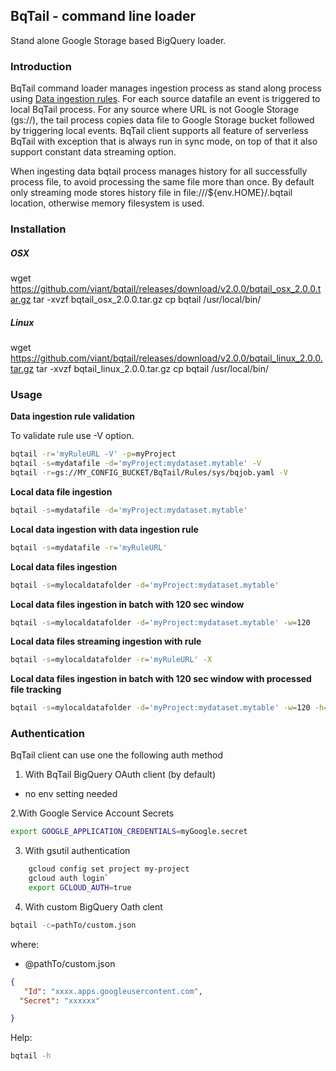 ## BqTail - command line loader

Stand alone Google Storage based BigQuery loader.

### Introduction

BqTail command loader manages ingestion process as stand along process using [Data ingestion rules](../../bqtail/tail/README.md#data-ingestion-rules).
For each source datafile an event is triggered to local BqTail process.
For any source where URL is not Google Storage (gs://), the tail process copies data file to Google Storage bucket followed by triggering local events.
BqTail client supports all feature of serverless BqTail with exception that is always run in sync mode, on top of that it also support constant data streaming option.

When ingesting data bqtail process manages history for all successfully process file, to avoid processing the same file more than once.
By default only streaming mode stores history file in file:///${env.HOME}/.bqtail location, otherwise memory filesystem is used.

### Installation

##### OSX

wget https://github.com/viant/bqtail/releases/download/v2.0.0/bqtail_osx_2.0.0.tar.gz
tar -xvzf bqtail_osx_2.0.0.tar.gz
cp bqtail /usr/local/bin/

##### Linux

wget https://github.com/viant/bqtail/releases/download/v2.0.0/bqtail_linux_2.0.0.tar.gz
tar -xvzf bqtail_linux_2.0.0.tar.gz
cp bqtail /usr/local/bin/


### Usage  


**Data ingestion rule validation**

To validate rule use -V option.

```bash
bqtail -r='myRuleURL -V' -p=myProject
bqtail -s=mydatafile -d='myProject:mydataset.mytable' -V
bqtail -r=gs://MY_CONFIG_BUCKET/BqTail/Rules/sys/bqjob.yaml -V
```

**Local data file ingestion**

```bash
bqtail -s=mydatafile -d='myProject:mydataset.mytable'
```

**Local data ingestion with data ingestion rule**

```bash
bqtail -s=mydatafile -r='myRuleURL' 
```

**Local data files ingestion**

```bash
bqtail -s=mylocaldatafolder -d='myProject:mydataset.mytable'
```

**Local data files ingestion in batch with 120 sec window**

```bash
bqtail -s=mylocaldatafolder -d='myProject:mydataset.mytable' -w=120
```

**Local data files streaming ingestion with rule**

```bash
bqtail -s=mylocaldatafolder -r='myRuleURL' -X 
```

**Local data files ingestion in batch with 120 sec window with processed file tracking**

```bash
bqtail -s=mylocaldatafolder -d='myProject:mydataset.mytable' -w=120 -h=~/.bqtail
```



### Authentication

BqTail client can use one the following auth method

1. With BqTail BigQuery OAuth client (by default)

- no env setting needed

2.With Google Service Account Secrets

```bash
export GOOGLE_APPLICATION_CREDENTIALS=myGoogle.secret
```

3. With gsutil authentication

```bash
    gcloud config set project my-project
    gcloud auth login`
    export GCLOUD_AUTH=true
``` 

4. With custom BigQuery Oath clent

```bash
bqtail -c=pathTo/custom.json
```

where:
-  @pathTo/custom.json

```json
{
   "Id": "xxxx.apps.googleusercontent.com",
  "Secret": "xxxxxx"

}
```


Help: 

```bash
bqtail -h
```
